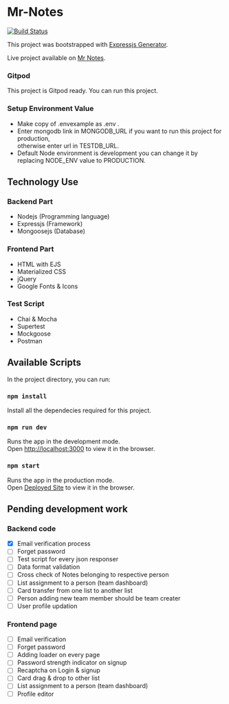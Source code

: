# Mr-Notes

[![Build Status](https://travis-ci.org/nikhiljainjain/mr-notes.png?branch=master)](https://travis-ci.org/nikhiljainjain/mr-notes)

This project was bootstrapped with [Expressjs Generator](https://expressjs.com/en/starter/generator.html).

Live project available on [Mr Notes](https://www.mrnotes.me).

### Gitpod
This project is Gitpod ready. You can run this project.

### Setup Environment Value
- Make copy of .envexample as .env .
- Enter mongodb link in MONGODB_URL if you want to run this project for production,<br />
    otherwise enter url in TESTDB_URL.
- Default Node environment is development you can change it by replacing NODE_ENV value to PRODUCTION.

## Technology Use

### Backend Part
- Nodejs (Programming language)
- Expressjs (Framework)
- Mongoosejs (Database)

### Frontend Part
- HTML with EJS
- Materialized CSS
- jQuery
- Google Fonts & Icons

### Test Script
- Chai & Mocha
- Supertest
- Mockgoose
- Postman

## Available Scripts

In the project directory, you can run:

### `npm install`

Install all the dependecies required for this project.

### `npm run dev`

Runs the app in the development mode.<br />
Open [http://localhost:3000](http://localhost:3000) to view it in the browser.

### `npm start`

Runs the app in the production mode.<br />
Open [Deployed Site](https://mrnotes.me) to view it in the browser.

## Pending development work

### Backend code

- [x] Email verification process
- [ ] Forget password
- [ ] Test script for every json responser
- [ ] Data format validation 
- [ ] Cross check of Notes belonging to respective person
- [ ] List assignment to a person (team dashboard)
- [ ] Card transfer from one list to another list
- [ ] Person adding new team member should be team creater
- [ ] User profile updation

### Frontend page

- [ ] Email verification
- [ ] Forget password
- [ ] Adding loader on every page
- [ ] Password strength indicator on signup
- [ ] Recaptcha on Login & signup
- [ ] Card drag & drop to other list
- [ ] List assignment to a person (team dashboard)
- [ ] Profile editor